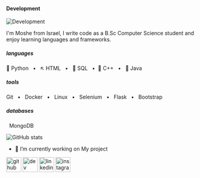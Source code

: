 
#### Development 
![Development ](https://pbs.twimg.com/profile_banners/1768273100095762432/1710425719/1080x360)

I'm Moshe from Israel, I write code as a B.Sc Computer Science student and enjoy learning languages and frameworks.

##### languages
🐍 Python  &nbsp;  •  &nbsp; ↖️ HTML &nbsp; • &nbsp; 🐬 SQL &nbsp; •&nbsp; 🐉 C++ &nbsp; • &nbsp; 🐎 Java &nbsp;

##### tools
Git &nbsp; • &nbsp; Docker &nbsp;  • &nbsp; Linux &nbsp; • &nbsp; Selenium &nbsp; • &nbsp; Flask &nbsp; • &nbsp; Bootstrap &nbsp; 

##### databases
&nbsp; MongoDB



![GitHub stats](https://github-readme-stats.vercel.app/api?username=MosheWeinreb&show_icons=true)  


- 🔭 I’m currently working on My project  



[<img src='https://cdn.jsdelivr.net/npm/simple-icons@3.0.1/icons/github.svg' alt='github' height='40'>](https://github.com/MosheWeinreb)  [<img src='https://cdn.jsdelivr.net/npm/simple-icons@3.0.1/icons/dev-dot-to.svg' alt='dev' height='40'>](https://dev.to/MosheWeinreb)  [<img src='https://cdn.jsdelivr.net/npm/simple-icons@3.0.1/icons/linkedin.svg' alt='linkedin' height='40'>](https://www.linkedin.com/in/www.linkedin.com/in/moshe-weinreb-017210231/)  [<img src='https://cdn.jsdelivr.net/npm/simple-icons@3.0.1/icons/instagram.svg' alt='instagram' height='40'>](https://www.instagram.com/bmw_aka/)  


